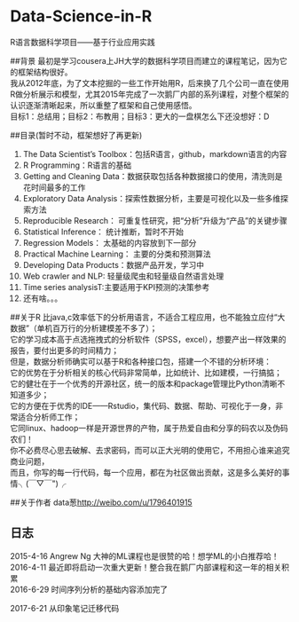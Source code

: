 # Data-Science-in-R
R语言数据科学项目——基于行业应用实践

##背景
最初是学习cousera上JH大学的数据科学项目而建立的课程笔记，因为它的框架结构很好。   
我从2012年底，为了文本挖掘的一些工作开始用R，后来换了几个公司一直在使用R做分析展示和模型，尤其2015年完成了一次鹅厂内部的系列课程，对整个框架的认识逐渐清晰起来，所以重整了框架和自己使用感悟。   
目标1：总结用；目标2：布教用；目标3：更大的一盘棋怎么下还没想好：D   

##目录(暂时不动，框架想好了再更新)
1. The Data Scientist’s Toolbox：包括R语言，github，markdown语言的内容
2. R Programming：R语言的基础
3. Getting and Cleaning Data：数据获取包括各种数据接口的使用，清洗则是花时间最多的工作
4. Exploratory Data Analysis：探索性数据分析，主要是可视化以及一些多维探索方法
5. Reproducible Research： 可重复性研究，把“分析”升级为“产品”的关键步骤
6. Statistical Inference： 统计推断，暂时不开始
7. Regression Models： 太基础的内容放到下一部分
8. Practical Machine Learning： 主要的分类和预测算法
9. Developing Data Products：数据产品开发，学习中
10. Web crawler and NLP: 轻量级爬虫和轻量级自然语言处理
11. Time series analysisT:主要适用于KPI预测的决策参考
12. 还有啥。。。

##关于R
比java,c效率低下的分析用语言，不适合工程应用，也不能独立应付“大数据”（单机百万行的分析建模差不多了）；   
它的学习成本高于点选拖拽式的分析软件（SPSS，excel），想要产出一样效果的报告，要付出更多的时间精力；   
但是，数据分析师确实可以基于R和各种接口包，搭建一个不错的分析环境：   
它的优势在于分析相关的核心代码非常简单，比如统计、比如建模，一行搞掂；   
它的健壮在于一个优秀的开源社区，统一的版本和package管理比Python清晰不知道多少；   
它的方便在于优秀的IDE——Rstudio，集代码、数据、帮助、可视化于一身，非常适合分析师工作；   
它同linux、hadoop一样是开源世界的产物，属于热爱自由和分享的码农以及伪码农们！   
你不必费尽心思去破解、去求密码，而可以正大光明的使用它，不用担心谁来追究商业问题，   
而且，你写的每一行代码，每一个应用，都在为社区做出贡献，这是多么美好的事情╮(￣▽￣")╭    

##关于作者
data葱<http://weibo.com/u/1796401915>  

## 日志
2015-4-16 Angrew Ng 大神的ML课程也是很赞的哈！想学ML的小白推荐哈！  
2016-4-11 最近即将启动一次重大更新！整合我在鹅厂内部课程和这一年的相关积累   
2016-6-29 时间序列分析的基础内容添加完了

2017-6-21 从印象笔记迁移代码


